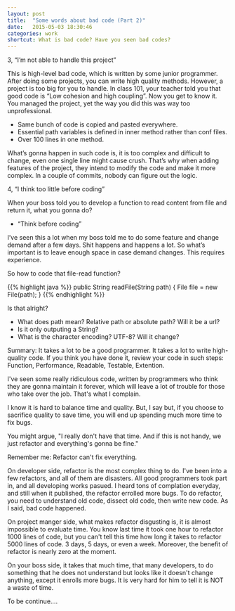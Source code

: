 ```yaml
---
layout: post
title:  "Some words about bad code (Part 2)"
date:   2015-05-03 18:30:46
categories: work
shortcut: What is bad code? Have you seen bad codes?
---
```

3, “I’m not able to handle this project”

This is high-level bad code, which is written by some junior programmer. After doing some projects, you can write high quality methods. However, a project is too big for you to handle. In class 101, your teacher told you that good code is “Low cohesion and high coupling”. Now you get to know it. You managed the project, yet the way you did this was way too unprofessional. 

- Same bunch of code is copied and pasted everywhere.
- Essential path variables is defined in inner method rather than conf files.
- Over 100 lines in one method.

What’s gonna happen in such code is, it is too complex and difficult to change, even one single line might cause crush. That’s why when adding features of the project, they intend to modify the code and make it more complex. In a couple of commits, nobody can figure out the logic.

4, “I think too little before coding”

When your boss told you to develop a function to read content from file and return it, what you gonna do?

- “Think before coding”

I’ve seen this a lot when my boss told me to do some feature and change demand after a few days. Shit happens and happens a lot. So what’s important is to leave enough space in case demand changes. This requires experience.

So how to code that file-read function?

{{% highlight java %}}
	public String readFile(String path) {
		File file = new File(path);
	}
{{% endhighlight %}}

Is that alright? 

- What does path mean? Relative path or absolute path? Will it be a url?
- Is it only outputing a String?
- What is the character encoding? UTF-8? Will it change?

Summary: It takes a lot to be a good programmer. It takes a lot to write high-quality code. If you think you have done it, review your code in such steps: Function, Performance, Readable, Testable, Extention. 

I've seen some really ridiculous code, written by programmers who think they are gonna maintain it forever, which will leave a lot of trouble for those who take over the job. That's what I complain.

I know it is hard to balance time and quality. But, I say but, if you choose to sacrifice quality to save time, you will end up spending much more time to fix bugs.

You might argue, "I really don't have that time. And if this is not handy, we just refactor and everything's gonna be fine." 

Remember me: Refactor can't fix everything.

On developer side, refactor is the most complex thing to do. I've been into a few refactors, and all of them are disasters. All good programmers took part in, and all developing works pasued. I heard tons of complation everyday, and still when it published, the refactor errolled more bugs. To do refactor, you need to understand old code, dissect old code, then write new code. As I said, bad code happened.

On project manger side, what makes refactor disgusting is, it is almost impossible to evaluate time. You know last time it took one hour to refactor 1000 lines of code, but you can't tell this time how long it takes to refactor 5000 lines of code. 3 days, 5 days, or even a week. Moreover, the benefit of refactor is nearly zero at the moment.

On your boss side, it takes that much time, that many developers, to do something that he does not understand but looks like it doesn't change anything, except it enrolls more bugs. It is very hard for him to tell it is NOT a waste of time.

To be continue....
